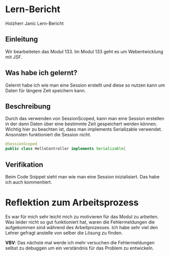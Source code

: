 # Lern-Bericht

Holzherr Janic Lern-Bericht

## Einleitung

Wir bearbeiteten das Modul 133. Im Modul 133 geht es um Webentwicklung mit JSF.

## Was habe ich gelernt?

Gelernt habe ich wie man eine Session erstellt und diese so nutzen kann um Daten für längere Zeit speichern kann.

## Beschreibung

Durch das verwenden von SessionScoped, kann man eine Session erstellen in der dann Daten über eine bestimmte Zeit gespeichert werden können.
Wichtig hier zu beachten ist, dass man implements Serializable verwendet. Ansonsten funktioniert die Session nicht.
```java
@SessionScoped
public class HelloController implements Serializable{
```
## Verifikation

Beim Code Snippet sieht man wie man eine Session inizialisiert. Das habe ich auch kommentiert. 

# Reflektion zum Arbeitsprozess

Es war für mich sehr leicht mich zu motivieren für das Modul zu arbeiten.
Was leider nicht so gut funktioniert hat, waren die Fehlermeldungen die aufgekommen sind während des Arbeitprozesses. Ich habe sehr viel den Lehrer gefragt anstelle von selber die Lösung zu finden.

**VBV**: Das nächste mal werde ich mehr versuchen die Fehlermeldungen selbst zu debuggen um ein verständnis für das Problem zu entwickeln.
